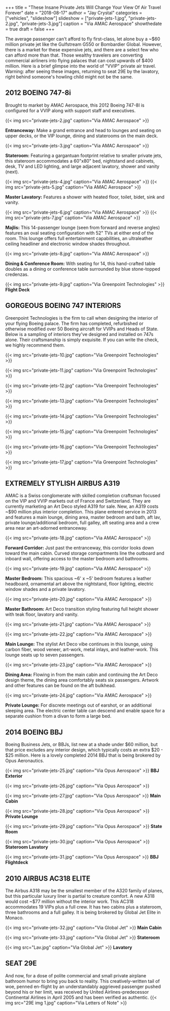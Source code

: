 +++
title = "These Insane Private Jets Will Change Your View Of Air Travel Forever"
date = "2018-08-17"
author = "Jay Crystal"
categories = ["vehicles", "slideshow"]
slideshow = ["private-jets-1.jpg", "private-jets-2.jpg", "private-jets-3.jpg"]
caption = "Via AMAC Aerospace"
showthedate = true
draft = false
+++

The average passenger can't afford to fly first-class, let alone buy a ~$60 million private jet like the Gulfstream G550 or Bombardier Global. However, there is a market for these expensive jets, and there are a select few who can afford more than that. Those wealthy travelers are converting commercial airliners into flying palaces that can cost upwards of $400 million. Here is a brief glimpse into the world of "VVIP" private air travel. Warning: after seeing these images, returning to seat 29E by the lavatory, right behind someone's howling child might not be the same.

## 2012 BOEING 747-8i
Brought to market by AMAC Aerospace, this 2012 Boeing 747-8I is configured for a VVIP along with support staff and executives.

{{< img src="private-jets-2.jpg" caption="Via AMAC Aerospace" >}}
<p><strong>Entranceway:</strong> Make a grand entrance and head to lounges and seating on upper decks, or the VIP lounge, dining and staterooms on the main deck.</p>

{{< img src="private-jets-3.jpg" caption="Via AMAC Aerospace" >}}
<p><strong>Stateroom:</strong> Featuring a gargantuan footprint relative to smaller private jets, this stateroom accommodates a 60"x80" bed, nightstand and cabinets, desk, TV and LED lighting, and large adjacent lavatory, shower and vanity (next).</p>

{{< img src="private-jets-4.jpg" caption="Via AMAC Aerospace" >}}
{{< img src="private-jets-5.jpg" caption="Via AMAC Aerospace" >}}
<p><strong>Master Lavatory:</strong> Features a shower with heated floor, toilet, bidet, sink and vanity.</p>

{{< img src="private-jets-6.jpg" caption="Via AMAC Aerospace" >}}
{{< img src="private-jets-7.jpg" caption="Via AMAC Aerospace" >}}
<p><strong>Majlis:</strong> This 14-passenger lounge (seen from forward and reverse angles) features an oval seating configuration with 52" TVs at either end of the room. This lounge offers full entertainment capabilities, an ultraleather ceiling headliner and electronic window shades throughout.</p>

{{< img src="private-jets-8.jpg" caption="Via AMAC Aerospace" >}}
<p><strong>Dining & Conference Room:</strong> With seating for 14, this hand-crafted table doubles as a dining or conference table surrounded by blue stone-topped credenzas.</p>

{{< img src="private-jets-9.jpg" caption="Via Greenpoint Technologies" >}}
<strong>Flight Deck</strong>

## GORGEOUS BOEING 747 INTERIORS
Greenpoint Technologies is the firm to call when designing the interior of your flying Boeing palace. The firm has completed, refurbished or otherwise modified over 50 Boeing aircraft for VVIPs and Heads of State. Below is a sampling of interiors they've designed and installed on 747s alone. Their craftsmanship is simply exquisite. If you can write the check, we highly recommend them.

{{< img src="private-jets-10.jpg" caption="Via Greenpoint Technologies" >}}

{{< img src="private-jets-11.jpg" caption="Via Greenpoint Technologies" >}}

{{< img src="private-jets-12.jpg" caption="Via Greenpoint Technologies" >}}

{{< img src="private-jets-13.jpg" caption="Via Greenpoint Technologies" >}}

{{< img src="private-jets-14.jpg" caption="Via Greenpoint Technologies" >}}

{{< img src="private-jets-15.jpg" caption="Via Greenpoint Technologies" >}}

{{< img src="private-jets-16.jpg" caption="Via Greenpoint Technologies" >}}

{{< img src="private-jets-17.jpg" caption="Via Greenpoint Technologies" >}}

## EXTREMELY STYLISH AIRBUS A319
AMAC is a Swiss conglomerate with skilled completion craftsman focused on the VIP and VVIP markets out of France and Switzerland. They are currently marketing an Art Deco styled A319 for sale. New, an A319 costs ~$90 million plus interior completion. This plane entered service in 2013 and features a main lounge, dining area, master bedroom and bath, aft lav, private lounge/additional bedroom, full galley, aft seating area and a crew area near an art-adorned entranceway.

{{< img src="private-jets-18.jpg" caption="Via AMAC Aerospace" >}}
<p><strong>Forward Corridor:</strong> Just past the entranceway, this corridor looks down toward the main cabin. Curved storage compartments line the outboard and inboard wall, offering access to the master bedroom and bathrooms.</p>

{{< img src="private-jets-19.jpg" caption="Via AMAC Aerospace" >}}
<p><strong>Master Bedroom:</strong> This spacious ~6' x ~5' bedroom features a leather headboard, ornamental art above the nightstand, floor lighting, electric window shades and a private lavatory.</p>

{{< img src="private-jets-20.jpg" caption="Via AMAC Aerospace" >}}
<p><strong>Master Bathroom:</strong> Art Deco transition styling featuring full height shower with teak floor, lavatory and vanity.</p>

{{< img src="private-jets-21.jpg" caption="Via AMAC Aerospace" >}}

{{< img src="private-jets-22.jpg" caption="Via AMAC Aerospace" >}}
<p><strong>Main Lounge:</strong> The stylist Art Deco vibe continues in this lounge, using carbon fiber, wood veneer, art-work, metal inlays, and leather-work. This lounge seats up to seven passengers.</p>

{{< img src="private-jets-23.jpg" caption="Via AMAC Aerospace" >}}
<p><strong>Dining Area:</strong> Flowing in from the main cabin and continuing the Art Deco design theme, the dining area comfortably seats six passengers. Artwork and other features can be found on the aft bulkhead.</p>

{{< img src="private-jets-24.jpg"  caption="Via AMAC Aerospace" >}}
<p><strong>Private Lounge:</strong> For discrete meetings out of earshot, or an additional sleeping area. The electric center table can descend and enable space for a separate cushion from a divan to form a large bed.</p>

## 2014 BOEING BBJ
Boeing Business Jets, or BBJs, list new at a shade under $60 million, but that price excludes any interior design, which typically costs an extra $20 - $25 million. Here is a lovely completed 2014 BBJ that is being brokered by Opus Aeronautics.

{{< img src="private-jets-25.jpg" caption="Via Opus Aerospace" >}}
<strong>BBJ Exterior</strong>

{{< img src="private-jets-26.jpg" caption="Via Opus Aerospace" >}}

{{< img src="private-jets-27.jpg" caption="Via Opus Aerospace" >}}
<strong>Main Cabin</strong>

{{< img src="private-jets-28.jpg" caption="Via Opus Aerospace" >}}
<strong>Private Lounge</strong>

{{< img src="private-jets-29.jpg" caption="Via Opus Aerospace" >}}
<strong>State Room</strong>

{{< img src="private-jets-30.jpg" caption="Via Opus Aerospace" >}}
<strong>Stateroom Lavatory</strong>

{{< img src="private-jets-31.jpg" caption="Via Opus Aerospace" >}}
<strong>BBJ Flightdeck</strong>

## 2010 AIRBUS AC318 ELITE
The Airbus A318 may be the smallest member of the A320 family of planes, but this particular luxury liner is partial to creature comfort. A new A318 would cost ~$77 million without the interior work. This AC318 accommodates 19 VIPs plus a full crew. It has two cabins plus a stateroom, three bathrooms and a full galley. It is being brokered by Global Jet Elite in Monaco.

{{< img src="private-jets-32.jpg" caption="Via Global Jet" >}}
<strong>Main Cabin</strong>

{{< img src="private-jets-33.jpg" caption="Via Global Jet" >}}
<strong>Stateroom</strong>

{{< img src="Lav.jpg" caption="Via Global Jet" >}}
<strong>Lavatory</strong>

## SEAT 29E
And now, for a dose of polite commercial and small private airplane bathroom humor to bring you back to reality.
This creatively-written tail of woe, penned en-flight by an understandably aggrieved passenger pushed beyond his or her limit, was received by United Airlines-predecessor Continental Airlines in April 2005 and has been verified as authentic.
{{< img src="29E img 1.jpg" caption="Via Letters of Note" >}}
